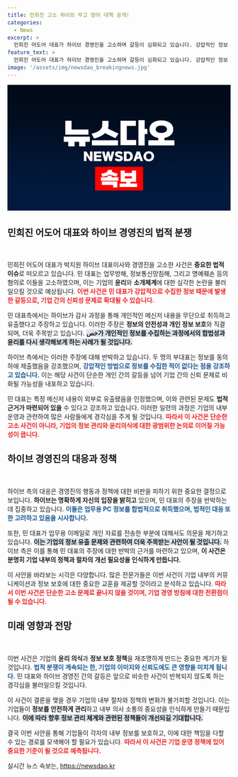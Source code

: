 ```yaml
---
title: 민희진 고소 하이브 무고 방어 대책 공개!
categories:
  - News
excerpt: >
  민희진 어도어 대표가 하이브 경영진을 고소하며 갈등이 심화되고 있습니다. 강압적인 정보 취득과 명예훼손이 주요 쟁점으로, 양측의 반박이 부각되고 있습니다. 과연 이 사건의 진실은 무엇일까요?
feature_text: >
  민희진 어도어 대표가 하이브 경영진을 고소하며 갈등이 심화되고 있습니다. 강압적인 정보 취득과 명예훼손이 주요 쟁점으로, 양측의 반박이 부각되고 있습니다. 과연 이 사건의 진실은 무엇일까요?
image: '/assets/img/newsdao_breakingnews.jpg'
---
```


<p><img src="/assets/img/newsdao_breakingnews.jpg" alt="ranknews 속보" /></p>

<h2 data-ke-size="size26">민희진 어도어 대표와 하이브 경영진의 법적 분쟁</h2>

<p data-ke-size="size16">&nbsp;</p>

<p>민희진 어도어 대표가 박지원 하이브 대표이사와 경영진을 고소한 사건은 <strong>중요한 법적 이슈</strong>로 떠오르고 있습니다. 민 대표는 업무방해, 정보통신망침해, 그리고 명예훼손 등의 혐의로 이들을 고소하였으며, 이는 기업의 <b>윤리</b>와 <b>소개체계</b>에 대한 심각한 논란을 불러일으킬 것으로 예상됩니다. <b><span style="color: #ee2323;">이번 사건은 민 대표가 강압적으로 수집한 정보 때문에 발생한 갈등으로, 기업 간의 신뢰성 문제로 확대될 수 있습니다.</span></b> </p>

<p>민 대표측에서는 하이브가 감사 과정을 통해 개인적인 메신저 내용을 무단으로 취득하고 유출했다고 주장하고 있습니다. 이러한 주장은 <strong>정보의 안전성과 개인 정보 보호</strong>와 직결되며, 더욱 주목받고 있습니다. <b><span style="background-color: #21538527;">خص가 개인적인 정보를 수집하는 과정에서의 합법성과 윤리를 다시 생각해보게 하는 사례가 될 것입니다.</span></b> </p>

<p>하이브 측에서는 이러한 주장에 대해 반박하고 있습니다. 두 명의 부대표는 정보를 동의하에 제출했음을 강조했으며, <b><span style="color: #1a5490;">강압적인 방법으로 정보를 수집한 적이 없다는 점을 강조하고 있습니다.</span></b> 이는 해당 사건이 단순한 개인 간의 갈등을 넘어 기업 간의 신뢰 문제로 비화될 가능성을 내포하고 있습니다. </p>

<p>민 대표는 특정 메신저 내용이 외부로 유출됐음을 인정했으며, 이와 관련된 문제도 <b>법적 근거가 마련되어 있을</b> 수 있다고 강조하고 있습니다. 이러한 일련의 과정은 기업의 내부 운영과 관련하여 많은 사람들에게 경각심을 주게 될 것입니다. <b><span style="color: #ee2323;">따라서 이 사건은 단순한 고소 사건이 아니라, 기업의 정보 관리와 윤리의식에 대한 광범위한 논의로 이어질 가능성이 큽니다.</span></b></p>

<h2 data-ke-size="size26">하이브 경영진의 대응과 정책</h2>

<p data-ke-size="size16">&nbsp;</p>

<p>하이브 측의 대응은 경영진의 행동과 정책에 대한 비판을 피하기 위한 중요한 결정으로 보입니다. <b>하이브는 명확하게 자신의 입장을 밝히고</b> 있으며, 민 대표의 주장을 반박하는 데 집중하고 있습니다. <b><span style="color: #1a5490;">이들은 업무용 PC 정보를 합법적으로 취득했으며, 법적인 대응 또한 고려하고 있음을 시사합니다.</span></b> </p>

<p>또한, 민 대표가 업무용 이메일로 개인 자료를 전송한 부분에 대해서도 의문을 제기하고 있습니다. <b><span style="background-color: #21538527;">이는 기업의 정보 유출 문제와 관련하여 더욱 주목받는 사안이 될 것입니다.</span></b> 하이브 측은 이를 통해 민 대표의 주장에 대한 반박의 근거를 마련하고 있으며, <b>이 사건은 분명히 기업 내부의 정책과 절차의 개선 필요성을 인식하게 만듭니다.</b> </p>

<p>이 사안을 바라보는 시각은 다양합니다. 많은 전문가들은 이번 사건이 기업 내부의 커뮤니케이션과 정보 보호에 대한 중요한 교훈을 제공할 것이라고 분석하고 있습니다. <b><span style="color: #ee2323;">따라서 이번 사건은 단순한 고소 문제로 끝나지 않을 것이며, 기업 경영 방침에 대한 전환점이 될 수 있습니다.</span></b></p>

<h2 data-ke-size="size26">미래 영향과 전망</h2>

<p data-ke-size="size16">&nbsp;</p>

<p>이번 사건은 기업의 <b>윤리 의식</b>과 <b>정보 보호 정책</b>을 재조명하게 만드는 중요한 계기가 될 것입니다. <b><span style="color: #1a5490;">법적 분쟁이 계속되는 한, 기업의 이미지와 신뢰도에도 큰 영향을 미치게 됩니다.</span></b> 민 대표와 하이브 경영진 간의 갈등은 앞으로 비슷한 사건이 반복되지 않도록 하는 경각심을 불러일으킬 것입니다. </p>

<p>이 사건이 결론을 맺을 경우 기업의 내부 절차와 정책의 변화가 불가피할 것입니다. 이는 기업들이 <b>정보를 안전하게 관리</b>하고 내부 의사 소통의 중요성을 인식하게 만들기 때문입니다. <b><span style="background-color: #21538527;">이에 따라 향후 정보 관리 체계와 관련된 정책들이 개선되길 기대합니다.</span></b></p>

<p>결국 이번 사안을 통해 기업들이 각자의 내부 정보를 보호하고, 이에 대한 책임을 다할 수 있는 경로를 모색해야 할 필요가 있습니다. <b><span style="color: #ee2323;">따라서 이 사건은 기업 운영 정책에 있어 중요한 기준이 될 것으로 예측됩니다.</span></b> </p>
실시간 뉴스 속보는, <a href="https://newsdao.kr" rel="dofollow">https://newsdao.kr</a>


